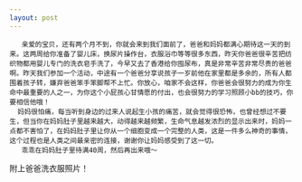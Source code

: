 ```yaml
---
layout: post
---
```

       亲爱的宝贝，还有两个月不到，你就会来到我们面前了，爸爸和妈妈都满心期待这一天的到来。这两周给你准备了婴儿床，换尿片操作台，衣服浴巾等等很多东西，昨天你爸爸很辛苦把纺织物都用婴儿专门的洗衣皂手洗了，今早又去了香港给你囤尿布，真是非常辛苦非常尽责的爸爸啊。昨天我们参加一个活动，中途有一个爸爸分享说孩子一岁前他在家里都是多余的，所有人都围着孩子转，嫌弃爸爸笨手笨脚帮不上忙。你放心，咱家不会这样，你爸爸会很努力的成为你生命中最重要的人之一，为你这个小屁孩心甘情愿的付出，也会很努力的学习照顾小bb的技巧，你要相信他哦！
      妈妈很怕痛，每当听到身边的过来人说起生小孩的痛苦，就会觉得很恐怖，也曾经想过不要生，但当你在妈妈肚子里越来越大，动得越来越频繁，生命气息越发浓烈的显示出来时，妈妈一点都不害怕了，在妈妈肚子里让你从一个细胞变成一个完整的人类，这是一件多么神奇的事情，这个过程也是人类之间最亲密的连接，谢谢你让妈妈感受到了这一切。
       乖乖在妈妈肚子里待满40周，然后再出来哦～

附上爸爸洗衣服照片！